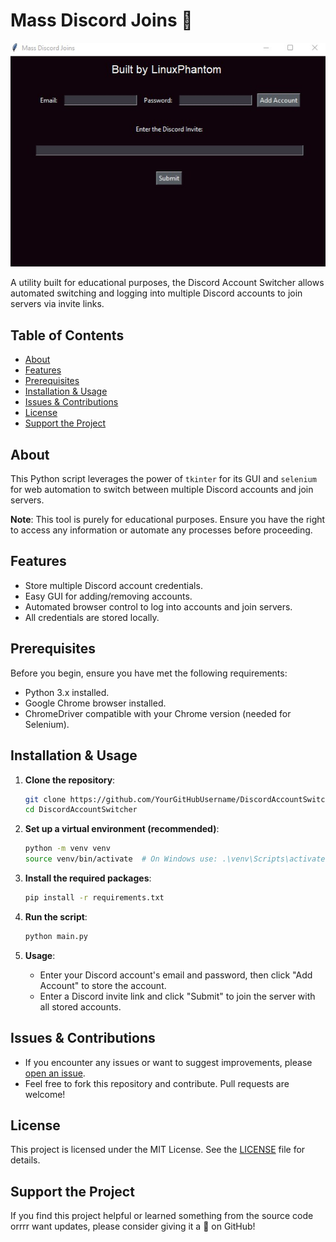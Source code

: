 # Mass Discord Joins 🔄

![Mass Discord Joins Menu](main.jpg)

A utility built for educational purposes, the Discord Account Switcher allows automated switching and logging into multiple Discord accounts to join servers via invite links.

## Table of Contents
- [About](#about)
- [Features](#features)
- [Prerequisites](#prerequisites)
- [Installation & Usage](#installation--usage)
- [Issues & Contributions](#issues--contributions)
- [License](#license)
- [Support the Project](#support-the-project)

## About
This Python script leverages the power of `tkinter` for its GUI and `selenium` for web automation to switch between multiple Discord accounts and join servers.

**Note**: This tool is purely for educational purposes. Ensure you have the right to access any information or automate any processes before proceeding.

## Features
- Store multiple Discord account credentials.
- Easy GUI for adding/removing accounts.
- Automated browser control to log into accounts and join servers.
- All credentials are stored locally.

## Prerequisites
Before you begin, ensure you have met the following requirements:
- Python 3.x installed.
- Google Chrome browser installed.
- ChromeDriver compatible with your Chrome version (needed for Selenium).

## Installation & Usage

1. **Clone the repository**:
    ```bash
    git clone https://github.com/YourGitHubUsername/DiscordAccountSwitcher.git
    cd DiscordAccountSwitcher
    ```

2. **Set up a virtual environment (recommended)**:
    ```bash
    python -m venv venv
    source venv/bin/activate  # On Windows use: .\venv\Scripts\activate
    ```

3. **Install the required packages**:
    ```bash
    pip install -r requirements.txt
    ```

4. **Run the script**:
    ```bash
    python main.py
    ```

5. **Usage**:
    - Enter your Discord account's email and password, then click "Add Account" to store the account.
    - Enter a Discord invite link and click "Submit" to join the server with all stored accounts.

## Issues & Contributions
- If you encounter any issues or want to suggest improvements, please [open an issue](https://github.com/LinuxPhantom/Mass-Discord-Joins/issues).
- Feel free to fork this repository and contribute. Pull requests are welcome!

## License
This project is licensed under the MIT License. See the [LICENSE](LICENSE) file for details.

## Support the Project
If you find this project helpful or learned something from the source code orrrr want updates, please consider giving it a 🌟 on GitHub!

